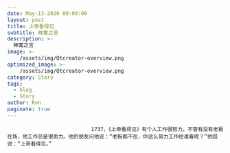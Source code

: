 ```yaml
---
date: May-13-2020 00:00:00
layout: post
title: 上帝看得见
subtitle: 神寓之言
description: >-
  神寓之言
image: >-
    /assets/img/Qtcreator-overview.png
optimized_image: >-
    /assets/img/Qtcreator-overview.png
category: Story
tags:
  - blog
  - Story
author: Ron
paginate: true
---
```


							　　1737，《上帝看得见》有个人工作很努力，不管有没有老板在场，他工作总是很卖力。他的朋友问他说：“老板都不在，你这么努力工作给谁看呢？”他回说：“上帝看得见。”
							
							
						